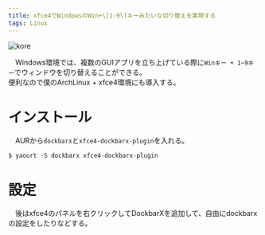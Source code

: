 ```yaml
---
title: xfce4でWindowsのWin+\[1-9\]キーみたいな切り替えを実現する
tags: Linux
---
```


![kore](/images/posts/2016-09-07-archlinux-dockbarx-on-xfce4/kore.png)

　Windows環境では、複数のGUIアプリを立ち上げている際に`Winキー + 1~9キー`でウィンドウを切り替えることができる。  
便利なので僕のArchLinux + xfce4環境にも導入する。

# インストール
　AURから`dockbarx`と`xfce4-dockbarx-plugin`を入れる。
```console
$ yaourt -S dockbarx xfce4-dockbarx-plugin
```


# 設定
　後はxfce4のパネルを右クリックしてDockbarXを追加して、自由にdockbarxの設定をしたりなどする。
